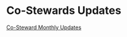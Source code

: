 # Co-Stewards Updates

[Co-Steward Monthly Updates](Co-Stewards%20Updates%20e7d4b0a9955d4455915b291ddacb19d3/Co-Steward%20Monthly%20Updates%20293ff758ebcf41c1a9af269b69575e84.csv)